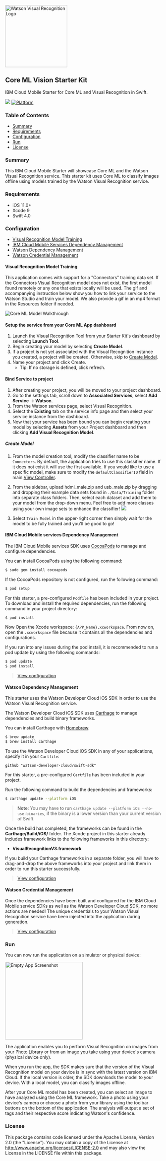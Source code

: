 <img src="https://bluemixassets.eu-gb.mybluemix.net/api/Products/image/logos/visual-recognition.svg?key=[starter-watson-visual-recognition]&event=readme-image-view" alt="Watson Visual Recognition Logo" width="200px"/>

## Core ML Vision Starter Kit
IBM Cloud Mobile Starter for Core ML and Visual Recognition in Swift.

[![](https://img.shields.io/badge/bluemix-powered-blue.svg)](https://bluemix.net)
[![Platform](https://img.shields.io/badge/platform-ios_swift-lightgrey.svg?style=flat)](https://developer.apple.com/swift/)

### Table of Contents
* [Summary](#summary)
* [Requirements](#requirements)
* [Configuration](#configuration)
* [Run](#run)
* [License](#license)

### Summary
This IBM Cloud Mobile Starter will showcase Core ML and the Watson Visual Recognition service. This starter kit uses Core ML to classify images offline using models trained by the Watson Visual Recognition service.

### Requirements
* iOS 11.0+
* Xcode 9
* Swift 4.0

### Configuration
* [Visual Recognition Model Training](#visual-recognition-model-training)
* [IBM Cloud Mobile Services Dependency Management](#bluemix-mobile-services-dependency-management)
* [Watson Dependency Management](#watson-dependency-management)
* [Watson Credential Management](#watson-credential-management)

#### Visual Recognition Model Training

This application comes with support for a "Connectors" training data set. If the Connectors Visual Recognition model does not exist, the first model found remotely or any one that exists locally will be used. The gif and accompanying instruction below show you how to link your service to the Watson Studio and train your model. We also provide a gif in an mp4 format in the Resources folder if needed.

![Core ML Model Walkthrough](./Resources/CoreMLWalkthrough.gif)

#### Setup the service from your Core ML App dashboard
1. Launch the Visual Recognition Tool from your Starter Kit's dashboard by selecting **Launch Tool**.
2. Begin creating your model by selecting **Create Model**.
2. If a project is not yet associated with the Visual Recognition instance you created, a project will be created. Otherwise, skip to [Create Model](#create-model).
3. Name your project and click Create.
    - Tip: If no storage is defined, click refresh.

#### Bind Service to project
1. After creating your project, you will be moved to your project dashboard.
2. Go to the settings tab, scroll down to **Associated Services**, select **Add Service** -> **Watson**.
3. From the Watson services page, select Visual Recognition.
4. Select the **Existing** tab on the service info page and then select your service instance from the dashboard.
5. Now that your service has been bound you can begin creating your model by selecting **Assets** from your Project dashboard and then clicking **Add Visual Recognition Model**.

##### Create Model
1. From the model creation tool, modify the classifier name to be `Connectors`. By default, the application tries to use this classifier name. If it does not exist it will use the first available. If you would like to use a specific model, make sure to modify the `defaultClassifierID` field in main [View Controller](./CustomVisionModelforCoreMLwithWatsonMWDGW/ViewController.swift).

2. From the sidebar, upload hdmi_male.zip and usb_male.zip by dragging and dropping their example data sets found in `./Data/Training` folder into separate class folders. Then, select each dataset and add them to your model from the drop-down menu. Feel free to add more classes using your own image sets to enhance the classifier!
![](./Resources/add_classes.png)

3. Select `Train Model` in the upper-right corner then simply wait for the model to be fully trained and you'll be good to go!

#### IBM Cloud Mobile services Dependency Management
The IBM Cloud Mobile services SDK uses [CocoaPods](https://cocoapods.org/) to manage and configure dependencies.

You can install CocoaPods using the following command:

```bash
$ sudo gem install cocoapods
```

If the CocoaPods repository is not configured, run the following command:

```bash
$ pod setup
```

For this starter, a pre-configured `Podfile` has been included in your project. To download and install the required dependencies, run the following command in your project directory:

```bash
$ pod install
```
Now Open the Xcode workspace: `{APP_Name}.xcworkspace`. From now on, open the `.xcworkspace` file because it contains all the dependencies and configurations.

If you run into any issues during the pod install, it is recommended to run a pod update by using the following commands:

```bash
$ pod update
$ pod install
```

> [View configuration](#configuration)

#### Watson Dependency Management
This starter uses the Watson Developer Cloud iOS SDK in order to use the Watson Visual Recognition service.

The Watson Developer Cloud iOS SDK uses [Carthage](https://github.com/Carthage/Carthage) to manage dependencies and build binary frameworks.

You can install Carthage with [Homebrew](http://brew.sh/):

```bash
$ brew update
$ brew install carthage
```

To use the Watson Developer Cloud iOS SDK in any of your applications, specify it in your `Cartfile`:

```
github "watson-developer-cloud/swift-sdk"
```

For this starter, a pre-configured `Cartfile` has been included in your project.

Run the following command to build the dependencies and frameworks:

```bash
$ carthage update --platform iOS
```

> **Note**: You may have to run `carthage update --platform iOS --no-use-binaries`, if the binary is a lower version than your current version of Swift.

Once the build has completed, the frameworks can be found in the **Carthage/Build/iOS/** folder. The Xcode project in this starter already includes framework links to the following frameworks in this directory:

* **VisualRecognitionV3.framework**

If you build your Carthage frameworks in a separate folder, you will have to drag-and-drop the above frameworks into your project and link them in order to run this starter successfully.

> [View configuration](#configuration)

#### Watson Credential Management
Once the dependencies have been built and configured for the IBM Cloud Mobile service SDKs as well as the Watson Developer Cloud SDK, no more actions are needed! The unique credentials to your Watson Visual Recognition service have been injected into the application during generation.

> [View configuration](#configuration)

### Run
You can now run the application on a simulator or physical device:

<img src="./Resources/home-page.png" alt="Empty App Screenshot" width="250px"/>

The application enables you to perform Visual Recognition on images from your Photo Library or from an image you take using your device's camera (physical device only).

When you run the app, the SDK makes sure that the version of the Visual Recognition model on your device is in sync with the latest version on IBM Cloud. If the local version is older, the SDK downloads the model to your device. With a local model, you can classify images offline.

After your Core ML model has been created, you can select an image to have analyzed using the Core ML framework. Take a photo using your device's camera or choose a photo from your library using the toolbar buttons on the bottom of the application. The analysis will output a set of tags and their respective score indicating Watson's confidence.

### License
This package contains code licensed under the Apache License, Version 2.0 (the "License"). You may obtain a copy of the License at http://www.apache.org/licenses/LICENSE-2.0 and may also view the License in the LICENSE file within this package.
